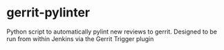# gerrit-pylinter
Python script to automatically pylint new reviews to gerrit. Designed to be run from within Jenkins via the Gerrit Trigger plugin
